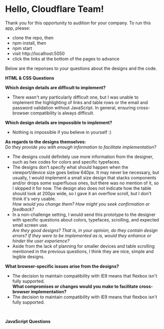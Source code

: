 # Hello, Cloudflare Team!

Thank you for this opportunity to audition for your company. To run this app, please: 
  * clone the repo, then 
  * npm install, then
  * npm start
  * visit http://localhost:5050
  * click the links at the bottom of the pages to advance
  
Below are the reponses to your questions about the designs and the code.

**HTML & CSS Questions**

**Which design details are difficult to implement?**
  * There wasn't any particularly difficult one, but I was unable to implement the highlighting of links and table rows or the email and password validation without JavaScript. In general, ensuring cross-browser compatibility is always difficult.<br/>

**Which design details are impossible to implement?**
 * Nothing is impossible if you believe in yourself :) <br/>
 
**As regards to the designs themselves:** <br/>
  *Do they provide you with enough information to facilitate implementation?*
  * The designs could definitely use more information from the designer, such as hex codes for colors and specific typefaces.
  * The designs don't specify what should happen when the viewport/device size goes below 640px. It may never be necessary, but usually, I would implement a small size design that stacks components and/or drops some superfluous ones, but there was no mention of it, so I skipped it for now. The design also does not indicate how the table should look at 200px wide, so I gave it an overflow scroll, but I don't think it's very usable.<br/>
  *How would you change them? How might you seek confirmation or feedback?*
   * In a non-challenge setting, I would send this prototype to the designer with specific questions about colors, typefaces, scrolling, and expected small screen use. <br/>
  *Are they good designs? That is, in your opinion, do they contain design errors? If they were to be implemented as is, would they enhance or hinder the user experience?*
  * Aside from the lack of planning for smaller devices and table scrolling mentioned in the previous questions, I think they are nice, simple and legible designs.<br/>

**What browser-specific issues arise from the designs?**
 * The decision to maintain compatibility with IE9 means that flexbox isn't fully supported. <br/>
**What compromises or changes would you make to facilitate cross-browser implementation?**
 * The decision to maintain compatibility with IE9 means that flexbox isn't fully supported. <br/>
  
<br/>
  
**JavaScript Questions**
